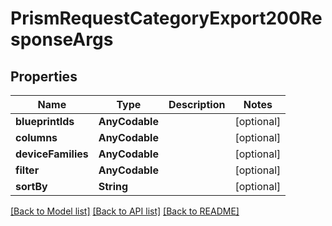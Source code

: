 # PrismRequestCategoryExport200ResponseArgs

## Properties
Name | Type | Description | Notes
------------ | ------------- | ------------- | -------------
**blueprintIds** | **AnyCodable** |  | [optional] 
**columns** | **AnyCodable** |  | [optional] 
**deviceFamilies** | **AnyCodable** |  | [optional] 
**filter** | **AnyCodable** |  | [optional] 
**sortBy** | **String** |  | [optional] 

[[Back to Model list]](../README.md#documentation-for-models) [[Back to API list]](../README.md#documentation-for-api-endpoints) [[Back to README]](../README.md)


